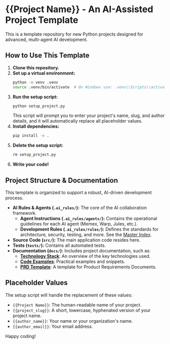 # {{Project Name}} - An AI-Assisted Project Template

This is a template repository for new Python projects designed for advanced, multi-agent AI development.

## How to Use This Template

1.  **Clone this repository.**
2.  **Set up a virtual environment:**
    ```bash
    python -m venv .venv
    source .venv/bin/activate  # On Windows use: .venv\\Scripts\\activate
    ```
3.  **Run the setup script:**
    ```bash
    python setup_project.py
    ```
    This script will prompt you to enter your project's name, slug, and author details, and it will automatically replace all placeholder values.
4.  **Install dependencies:**
    ```bash
    pip install -e .
    ```
5.  **Delete the setup script:**
    ```bash
    rm setup_project.py
    ```
6.  **Write your code!**

## Project Structure & Documentation

This template is organized to support a robust, AI-driven development process.

*   **AI Rules & Agents (`.ai_rules/`):** The core of the AI collaboration framework.
    *   **Agent Instructions (`.ai_rules/agents/`):** Contains the operational guidelines for each AI agent (Memex, Warp, Jules, etc.).
    *   **Development Rules (`.ai_rules/rules/`):** Defines the standards for architecture, security, testing, and more. See the [Master Index](.ai_rules/rules/index.md).
*   **Source Code (`src/`):** The main application code resides here.
*   **Tests (`tests/`):** Contains all automated tests.
*   **Documentation (`docs/`):** Includes project documentation, such as:
    *   [**Technology Stack**](docs/TECH_STACK.md): An overview of the key technologies used.
    *   [**Code Examples**](docs/examples/): Practical examples and snippets.
    *   [**PRD Template**](docs/PRD_TEMPLATE.md): A template for Product Requirements Documents.

## Placeholder Values

The setup script will handle the replacement of these values:

*   `{{Project Name}}`: The human-readable name of your project.
*   `{{project_slug}}`: A short, lowercase, hyphenated version of your project name.
*   `{{author_name}}`: Your name or your organization's name.
*   `{{author_email}}`: Your email address.

Happy coding!
